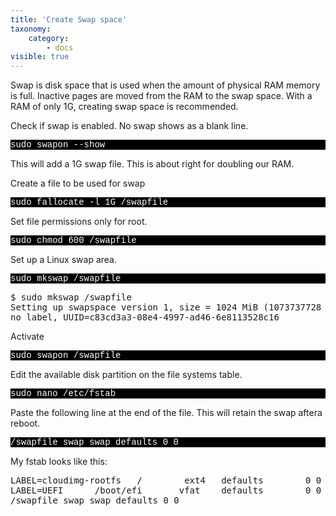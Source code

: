 ```yaml
---
title: 'Create Swap space'
taxonomy:
    category:
        - docs
visible: true
---
```


<p>Swap is disk space that is used when the amount of physical RAM memory is full. Inactive pages are moved from the RAM to the swap space. With a RAM of only 1G, creating swap space is recommended.</p>

<p>Check if swap is enabled. No swap shows as a blank line.</p>

 <p style="font-family:Courier; color:white; background-color:black;">
 sudo swapon --show
</p>   
 <p>This will add a 1G swap file. This is about right for doubling our RAM.</p>
<p> 
Create a file to be used for swap</p>
 <p style="font-family:Courier; color:white; background-color:black;">
 sudo fallocate -l 1G /swapfile
</p>   

<p>Set file permissions only for root.</p>

 <p style="font-family:Courier; color:white; background-color:black;">
 sudo chmod 600 /swapfile
</p>   

 <p>Set up a Linux swap area.</p>
 
 <p style="font-family:Courier; color:white; background-color:black;">
 sudo mkswap /swapfile
</p>   
 <p><pre>$ sudo mkswap /swapfile
Setting up swapspace version 1, size = 1024 MiB (1073737728 bytes)
no label, UUID=c83cd3a3-08e4-4997-ad46-6e8113528c16</pre></p>

<p>Activate</p>

 <p style="font-family:Courier; color:white; background-color:black;">
sudo swapon /swapfile
</p> 

<p>Edit the available disk partition on the file systems table.</p>

 <p style="font-family:Courier; color:white; background-color:black;">
sudo nano /etc/fstab
</p> 


<p> Paste the following line at the end of the file. This will retain the swap aftera reboot.</p>


 <p style="font-family:Courier; color:white; background-color:black;">
/swapfile swap swap defaults 0 0
</p> 

<p>My fstab looks like this:<br>
<pre>
LABEL=cloudimg-rootfs   /        ext4   defaults        0 0
LABEL=UEFI      /boot/efi       vfat    defaults        0 0
/swapfile swap swap defaults 0 0
</pre>
</p>















